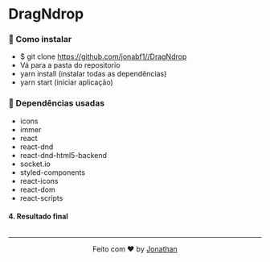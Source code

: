 <h1 style="text-align:"center";">DragNdrop</h1>

### :rocket: Como instalar
- $ git clone https://github.com/jonabf1//DragNdrop
- Vá para a pasta do repositorio
- yarn install (instalar todas as dependências)
- yarn start (iniciar aplicação)

### :rocket: Dependências usadas

- icons
- immer 
- react 
- react-dnd
- react-dnd-html5-backend
- socket.io
- styled-components
- react-icons
- react-dom
- react-scripts

#### 4. Resultado final

<p align="center">
  <img alt="" src="https://res.cloudinary.com/jonabf1/video/upload/v1566217052/bandicam_2019-08-19_09-14-11-800_cvhdgz.gif">
</p>

---

<p align="center">
Feito com ♥ by <a href="https://www.linkedin.com/in/jonathan-barros-franco">Jonathan</a>
</p>
